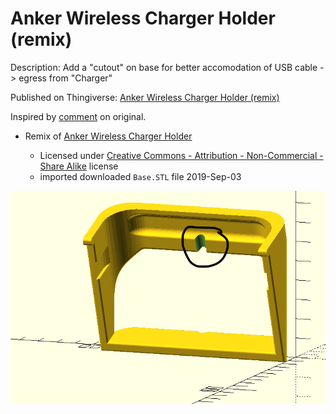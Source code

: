 Anker Wireless Charger Holder (remix)
=====================================

Description: Add a "cutout" on base for better accomodation of USB cable -> egress from "Charger"

Published on Thingiverse: [Anker Wireless Charger Holder (remix)](https://www.thingiverse.com/thing:3844447)

Inspired by [comment](https://www.thingiverse.com/thing:3062864/comments/#comment-2226273) on original.

-	Remix of [Anker Wireless Charger Holder](https://www.thingiverse.com/thing:3062864)

	-	Licensed under [Creative Commons - Attribution - Non-Commercial - Share Alike](https://creativecommons.org/licenses/by-nc-sa/3.0/) license
	-	imported downloaded `Base.STL` file 2019-Sep-03

![object render](object_render.png)
